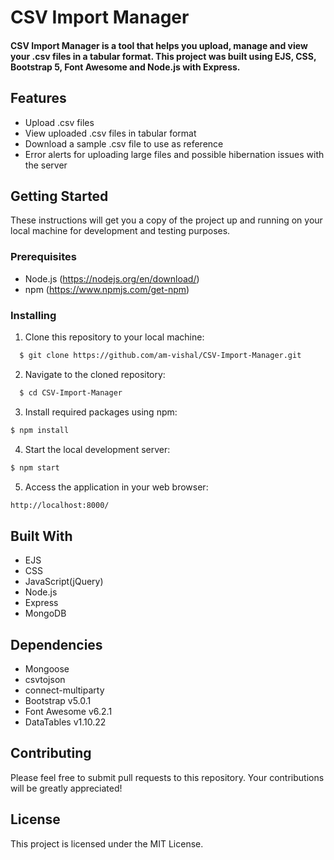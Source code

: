 # CSV Import Manager

#### CSV Import Manager is a tool that helps you upload, manage and view your .csv files in a tabular format. This project was built using EJS, CSS, Bootstrap 5, Font Awesome and Node.js with Express.

## Features

- Upload .csv files
- View uploaded .csv files in tabular format
- Download a sample .csv file to use as reference
- Error alerts for uploading large files and possible hibernation issues with the server

## Getting Started

These instructions will get you a copy of the project up and running on your local machine for development and testing purposes.

### Prerequisites

- Node.js (https://nodejs.org/en/download/)
- npm (https://www.npmjs.com/get-npm)

### Installing

1. Clone this repository to your local machine:

```bash
  $ git clone https://github.com/am-vishal/CSV-Import-Manager.git
```

2. Navigate to the cloned repository:

```bash
  $ cd CSV-Import-Manager
```

3. Install required packages using npm:

```bash
$ npm install
```

4. Start the local development server:

```bash
$ npm start
```

5. Access the application in your web browser:

```bash
http://localhost:8000/
```

## Built With
- EJS
- CSS
- JavaScript(jQuery)
- Node.js
- Express
- MongoDB

## Dependencies
- Mongoose
- csvtojson
- connect-multiparty
- Bootstrap v5.0.1
- Font Awesome v6.2.1
- DataTables v1.10.22

## Contributing

Please feel free to submit pull requests to this repository. Your contributions will be greatly appreciated!

## License

This project is licensed under the MIT License.
